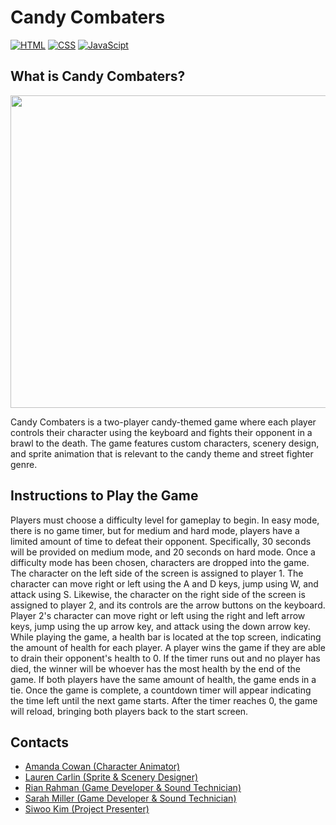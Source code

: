 # Candy Combaters
[![HTML](https://img.shields.io/badge/HTML-E34F26?style=for-the-badge&logo=HTML5&logoColor=white)]()
[![CSS](https://img.shields.io/badge/CSS-1572B6?style=for-the-badge&logo=CSS3&logoColor=white)]()
[![JavaScipt](https://img.shields.io/badge/JavaScript-F7DF1E?style=for-the-badge&logo=javascript&logoColor=white)]()

## What is Candy Combaters?
<p align="center">
  <img src="./img/candy-combaters.gif" width="1000" height="500">
</p>
Candy Combaters is a two-player candy-themed game where each player controls their character using the keyboard and fights their opponent in a brawl to the death. The game features custom characters, scenery design, and sprite animation that is relevant to the candy theme and street fighter genre.

## Instructions to Play the Game
Players must choose a difficulty level for gameplay to begin. In easy mode, there is no game timer, but for medium and hard mode, players have a limited amount of time to defeat their opponent. Specifically, 30 seconds will be provided on medium mode, and 20 seconds on hard mode. Once a difficulty mode has been chosen, characters are dropped into the game. The character on the left side of the screen is assigned to player 1. The character can move right or left using the A and D keys, jump using W, and attack using S. Likewise, the character on the right side of the screen is assigned to player 2, and its controls are the arrow buttons on the keyboard. Player 2's character can move right or left using the right and left arrow keys, jump using the up arrow key, and attack using the down arrow key. While playing the game, a health bar is located at the top screen, indicating the amount of health for each player. A player wins the game if they are able to drain their opponent's health to 0. If the timer runs out and no player has died, the winner will be whoever has the most health by the end of the game. If both players have the same amount of health, the game ends in a tie. Once the game is complete, a countdown timer will appear indicating the time left until the next game starts. After the timer reaches 0, the game will reload, bringing both players back to the start screen.

## Contacts
- [Amanda Cowan (Character Animator)](https://github.com/amandac231)
- [Lauren Carlin (Sprite & Scenery Designer)](https://github.com/laurenc8121)
- [Rian Rahman (Game Developer & Sound Technician)](https://github.com/laurenc8121)
- [Sarah Miller (Game Developer & Sound Technician)](https://github.com/hmillersarah)
- [Siwoo Kim (Project Presenter)](https://github.com/chouxkim)
